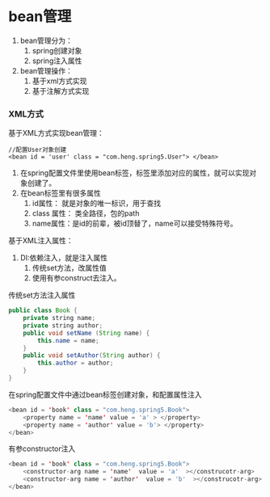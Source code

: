 # bean管理

1. bean管理分为：
   1. spring创建对象
   2. spring注入属性
2. bean管理操作：
   1. 基于xml方式实现
   2. 基于注解方式实现

### XML方式

基于XML方式实现bean管理：

```markup
//配置User对象创建
<bean id = 'user' class = "com.heng.spring5.User"> </bean>
```

1. 在spring配置文件里使用bean标签，标签里添加对应的属性，就可以实现对象创建了。
2. 在bean标签里有很多属性
   1. id属性： 就是对象的唯一标识，用于查找
   2. class 属性： 类全路径，包的path
   3. name属性：是id的前辈，被id顶替了，name可以接受特殊符号。

基于XML注入属性：

1. DI:依赖注入，就是注入属性
   1. 传统set方法，改属性值
   2. 使用有参construct去注入。

传统set方法注入属性

```java
public class Book {
    private string name;
    private string author;
    public void setName (String name) {
        this.name = name;
    } 
    public void setAuthor(String author) {
        this.author = author;
    }
}
```

 在spring配置文件中通过bean标签创建对象，和配置属性注入

```java
<bean id = 'book' class = "com.heng.spring5.Book"> 
    <property name = 'name' value = 'a' > </property>
    <property name = 'author' value = 'b'> </property>
</bean>
```

有参constructor注入

```java
<bean id = 'book' class = "com.heng.spring5.Book">
    <constructor-arg name = 'name'  value = 'a'  ></construcotr-arg>
    <constructor-arg name = 'author'  value = 'b'  ></construcotr-arg>
</bean>
    
```



